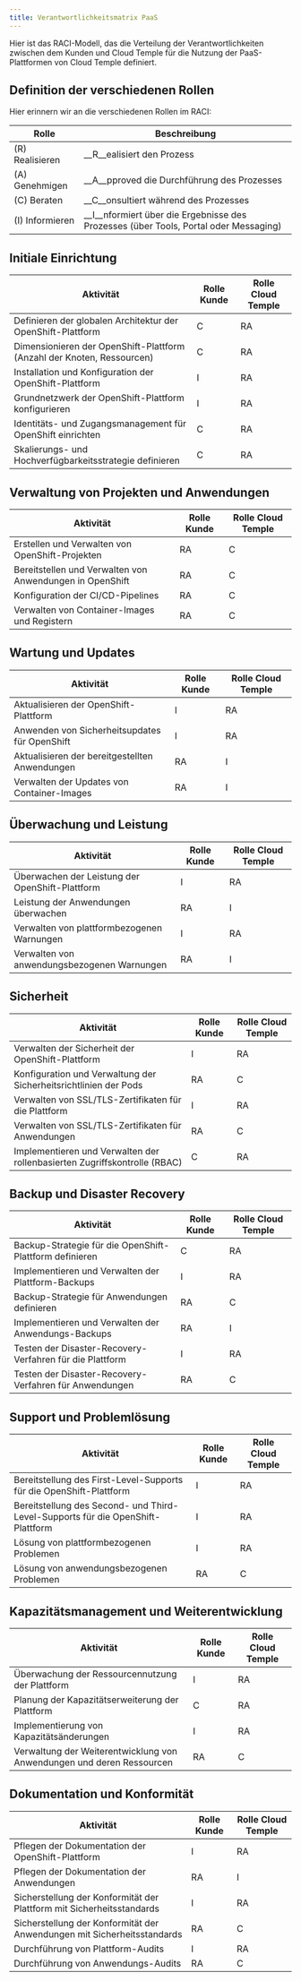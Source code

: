 ```yaml
---
title: Verantwortlichkeitsmatrix PaaS
---
```


Hier ist das RACI-Modell, das die Verteilung der Verantwortlichkeiten zwischen dem Kunden und Cloud Temple für die Nutzung der PaaS-Plattformen von Cloud Temple definiert.

## Definition der verschiedenen Rollen

Hier erinnern wir an die verschiedenen Rollen im RACI:

| Rolle         | Beschreibung                                                                           |
| ------------- | -------------------------------------------------------------------------------------  |
| (R) Realisieren | __R__ealisiert den Prozess                                                             |
| (A) Genehmigen  | __A__pproved die Durchführung des Prozesses                                            |
| (C) Beraten     | __C__onsultiert während des Prozesses                                                  |
| (I) Informieren | __I__nformiert über die Ergebnisse des Prozesses (über Tools, Portal oder Messaging)   |


## Initiale Einrichtung

| Aktivität                                                            | Rolle Kunde | Rolle Cloud Temple |
| -------------------------------------------------------------------- | ----------- | ------------------ |
| Definieren der globalen Architektur der OpenShift-Plattform          | C           | RA                 |
| Dimensionieren der OpenShift-Plattform (Anzahl der Knoten, Ressourcen) | C           | RA                 |
| Installation und Konfiguration der OpenShift-Plattform               | I           | RA                 |
| Grundnetzwerk der OpenShift-Plattform konfigurieren                  | I           | RA                 |
| Identitäts- und Zugangsmanagement für OpenShift einrichten           | C           | RA                 |
| Skalierungs- und Hochverfügbarkeitsstrategie definieren              | C           | RA                 |

## Verwaltung von Projekten und Anwendungen

| Aktivität                                          | Rolle Kunde | Rolle Cloud Temple |
| -------------------------------------------------- | ----------- | ------------------ |
| Erstellen und Verwalten von OpenShift-Projekten    | RA          | C                  |
| Bereitstellen und Verwalten von Anwendungen in OpenShift | RA      | C                  |
| Konfiguration der CI/CD-Pipelines                  | RA          | C                  |
| Verwalten von Container-Images und Registern       | RA          | C                  |

## Wartung und Updates

| Aktivität                                         | Rolle Kunde | Rolle Cloud Temple |
| ------------------------------------------------  | ----------- | ------------------ |
| Aktualisieren der OpenShift-Plattform             | I           | RA                 |
| Anwenden von Sicherheitsupdates für OpenShift     | I           | RA                 |
| Aktualisieren der bereitgestellten Anwendungen    | RA          | I                 |
| Verwalten der Updates von Container-Images        | RA          | I                 |

## Überwachung und Leistung

| Aktivität                                             | Rolle Kunde | Rolle Cloud Temple |
| ----------------------------------------------------- | ----------- | ------------------ |
| Überwachen der Leistung der OpenShift-Plattform       | I           | RA                 |
| Leistung der Anwendungen überwachen                   | RA          | I                  |
| Verwalten von plattformbezogenen Warnungen            | I           | RA                 |
| Verwalten von anwendungsbezogenen Warnungen           | RA          | I                  |

## Sicherheit

| Aktivität                                                           | Rolle Kunde | Rolle Cloud Temple |
| ------------------------------------------------------------------- | ----------- | ------------------ |
| Verwalten der Sicherheit der OpenShift-Plattform                    | I           | RA                 |
| Konfiguration und Verwaltung der Sicherheitsrichtlinien der Pods    | RA          | C                  |
| Verwalten von SSL/TLS-Zertifikaten für die Plattform                | I           | RA                 |
| Verwalten von SSL/TLS-Zertifikaten für Anwendungen                  | RA          | C                  |
| Implementieren und Verwalten der rollenbasierten Zugriffskontrolle (RBAC) | C      | RA                 |

## Backup und Disaster Recovery

| Aktivität                                                              | Rolle Kunde | Rolle Cloud Temple |
| ---------------------------------------------------------------------- | ----------- | ------------------ |
| Backup-Strategie für die OpenShift-Plattform definieren                | C           | RA                 |
| Implementieren und Verwalten der Plattform-Backups                     | I           | RA                 |
| Backup-Strategie für Anwendungen definieren                            | RA          | C                  |
| Implementieren und Verwalten der Anwendungs-Backups                    | RA          | I                  |
| Testen der Disaster-Recovery-Verfahren für die Plattform               | I           | RA                 |
| Testen der Disaster-Recovery-Verfahren für Anwendungen                 | RA          | C                  |

## Support und Problemlösung

| Aktivität                                                          | Rolle Kunde | Rolle Cloud Temple |
| -----------------------------------------------------------------  | ----------- | ------------------ |
| Bereitstellung des First-Level-Supports für die OpenShift-Plattform | I           | RA                 |
| Bereitstellung des Second- und Third-Level-Supports für die OpenShift-Plattform | I | RA            |
| Lösung von plattformbezogenen Problemen                            | I           | RA                 |
| Lösung von anwendungsbezogenen Problemen                           | RA          | C                  |

## Kapazitätsmanagement und Weiterentwicklung

| Aktivität                                                        | Rolle Kunde | Rolle Cloud Temple |
| ---------------------------------------------------------------- | ----------- | ------------------ |
| Überwachung der Ressourcennutzung der Plattform                  | I           | RA                 |
| Planung der Kapazitätserweiterung der Plattform                  | C           | RA                 |
| Implementierung von Kapazitätsänderungen                           | I           | RA                 |
| Verwaltung der Weiterentwicklung von Anwendungen und deren Ressourcen | RA     | C                  |

## Dokumentation und Konformität

| Aktivität                                                      | Rolle Kunde | Rolle Cloud Temple |
| -------------------------------------------------------------- | ----------- | ------------------ |
| Pflegen der Dokumentation der OpenShift-Plattform              | I           | RA                 |
| Pflegen der Dokumentation der Anwendungen                      | RA          | I                  |
| Sicherstellung der Konformität der Plattform mit Sicherheitsstandards | I      | RA                 |
| Sicherstellung der Konformität der Anwendungen mit Sicherheitsstandards | RA  | C                 |
| Durchführung von Plattform-Audits                               | I           | RA                 |
| Durchführung von Anwendungs-Audits                              | RA          | C                  |